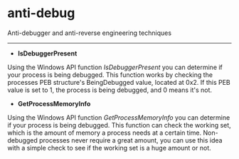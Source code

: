 # anti-debug
Anti-debugger and anti-reverse engineering techniques

----

- **IsDebuggerPresent**

Using the Windows API function *IsDebuggerPresent* you can determine if your process is being debugged. This function works by checking the processes PEB structure's BeingDebugged value, located at 0x2. If this PEB value is set to 1, the process is being debugged, and 0 means it's not.

- **GetProcessMemoryInfo**

Using the Windows API function *GetProcessMemoryInfo* you can determine if your process is being debugged. This function can check the working set, which is the amount of memory a process needs at a certain time. Non-debugged processes never require a great amount, you can use this idea with a simple check to see if the working set is a huge amount or not.
